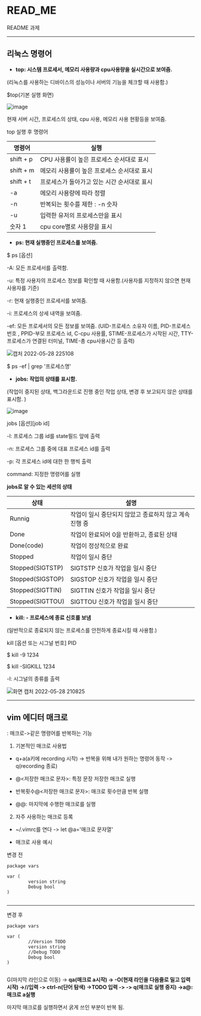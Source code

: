 # READ_ME
README 과제

-----

## 리눅스 명령어

* **top: 시스템 프로세서, 메모리 사용량과 cpu사용량을 실시간으로 보여줌.**

 (리눅스를 사용하는 디바이스의 성능이나 서버의 기능을 체크할 때 사용함.)
 
 $top(기본 실행 화면)
 
 ![image](https://user-images.githubusercontent.com/104439372/171783640-bb738a32-7ea3-4ba9-aa48-09931db78ff1.png)
 
 현재 서버 시간, 프로세스의 상태, cpu 사용, 메모리 사용 현황등을 보여줌.
 
 top 실행 후 명령어
 
 명령어 | 실행
---------- | ----------------------
shift + p | CPU 사용률이 높은 프로세스 순서대로 표시
shift + m | 메모리 사용률이 높은 프로세스 순서대로 표시
shift + t | 프로세스가 돌아가고 있는 시간 순서대로 표시
 -a       | 메모리 사용량에 따라 정렬
 -n       | 반복되는 횟수를 제한 : -n 숫자
 -u       | 입력한 유저의 프로세스만을 표시 
 숫자 1   | cpu core별로 사용량을 표시
 
 
 
 


* **ps: 현재 실행중인 프로세스를 보여줌.**

$ ps [옵션]

 -A: 모든 프로세서를 출력함.
 
 -u: 특정 사용자의 프로세스 정보를 확인할 때 사용함.(사용자를 지정하지 않으면 현재 사용자를 기준)

 -r: 현재 실행중인 프로세서를 보여줌.

 -i: 프로세스의 상세 내역을 보여줌.

 -ef: 모든 프로세서의 모든 정보를 보여줌. (UID-프로세스 소유자 이름, PID-프로세스 번호 , PPID-부모 프로세스 id, C-cpu 사용률, STIME-프로세스가 시작된 시간,
 TTY-프로세스가 연결된 터미널, TIME-총 cpu사용시간 등 출력)

![캡처 2022-05-28 225108](https://user-images.githubusercontent.com/104439372/170828369-1f05cc53-5fed-40a7-952d-8cf549d28218.png)

 
 $ ps -ef | grep '프로세스명'

* **jobs: 작업의 상태를 표시함.**

(작업이 중지된 상태, 백그라운드로 진행 중인 작업 상태, 변경 후 보고되지 않은 상태를 표시함. )

![image](https://user-images.githubusercontent.com/104439372/171785211-733ee4a2-bd5c-44c9-9835-fabdc7ebec95.png)


jobs [옵션][job id]

 -l: 프로세스 그룹 id를 state필드 앞에 출력
 
 -n: 프로세스 그룹 중에 대표 프로세스 id를 출력
 
 -p: 각 프로세스 id에 대한 한 행씩 출력
 
 command: 지정한 명령어를 실행
 
 **jobs로 알 수 있는 세션의 상태**
 
 상태 | 설명
--------------- | -------------------------------
Runnig            | 작업이 일시 중단되지 않았고 종료하지 않고 계속 진행 중
Done              | 작업이 완료되어 0을 반환하고, 종료된 상태 
Done(code)        | 작업이 정상적으로 완료
 Stopped          | 작업이 일시 중단
 Stopped(SIGTSTP) | SIGTSTP 신호가 작업을 일시 중단
 Stopped(SIGSTOP) | SIGSTOP 신호가 작업을 일시 중단 
 Stopped(SIGTTIN) | SIGTTIN 신호가 작업을 일시 중단
 Stopped(SIGTTOU) | SIGTTOU 신호가 작업을 일시 중단
 
 

* **kill: - 프로세스에 종료 신호를 보냄** 

 (일반적으로 종료되지 않는 프로세스를 안전하게 종료시킬 때 사용함.)

kill [옵션 또는 시그널 번호] PID

$ kill -9 1234

$ kill -SIGKILL 1234

 -l: 시그널의 종류를 출력


![화면 캡처 2022-05-28 210825](https://user-images.githubusercontent.com/104439372/170824905-09bba8e1-2656-4715-af97-b2d5487ad16c.png)

---------

## vim 에디터 매크로

: 매크로->같은 명령어를 반복하는 기능


1. 기본적인 매크로 사용법


- q+a(a키에 recording 시작) -> 반복을 위해 내가 원하는 명령어 동작 -> q(recording 종료)

- @<저장한  매크로 문자>: 특정 문장 저장한 매크로 실행

- 반복횟수@<저장한 매크로 문자>: 매크로 횟수만큼 반복 실행

- @@: 마지막에 수행한 매크로를 실행

2. 자주 사용하는 매크로 등록

- ~/.vimrc를 연다 -> let @a='매크로 문자열'

- 매크로 사용 예시

변경 전

```
package vars

var (
        version string
        Debug bool  
)


```

-----------

변경 후

```
package vars

var (
        //Version TODO
        version string
        //Debug TODO
        Debug bool  
)


```


G(마지막 라인으로 이동) -> **qa(매크로 a시작) -> -O(현재 라인을 다음줄로 밀고 입력 시작)
->//입력 -> ctrl-n(단어 탐색) ->TODO 입력 -> <Esc> -> q(매크로 실행 중지)
 ->a@: 매크로 a실행**
 
 마지막 매크로를 실행하면서 굵게 쓰인 부분이 반복 됨.


